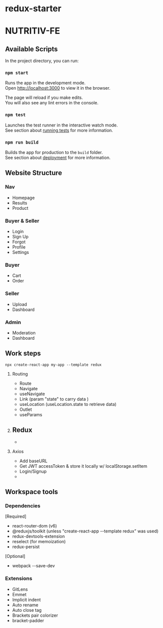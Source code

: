 # redux-starter
# NUTRITIV-FE

## Available Scripts

In the project directory, you can run:

### `npm start`

Runs the app in the development mode.\
Open [http://localhost:3000](http://localhost:3000) to view it in the browser.

The page will reload if you make edits.\
You will also see any lint errors in the console.

### `npm test`

Launches the test runner in the interactive watch mode.\
See section about [running tests](https://facebook.github.io/create-react-app/docs/running-tests) for more information.

### `npm run build`

Builds the app for production to the `build` folder.\
See section about [deployment](https://facebook.github.io/create-react-app/docs/deployment) for more information.

## Website Structure

### Nav
- Homepage
- Results
- Product

### Buyer & Seller
- Login
- Sign Up
- Forgot
- Profile
- Settings

### Buyer
- Cart
- Order
<!-- - Payment -->

### Seller
- Upload
- Dashboard

### Admin
- Moderation
- Dashboard

## Work steps

```npx create-react-app my-app --template redux```

1. Routing
   - Route
   - Navigate 
   - useNavigate
   - Link (param "state" to carry data )
   - useLocation (useLocation.state to retrieve data)
   - Outlet
   - useParams

2. Redux
   - 
   - 

3. Axios
   - Add baseURL
   - Get JWT accessToken & store it locally w/ localStorage.setItem
   - Login/Signup
   - 

## Workspace tools

### Dependencies

[Required]
- react-router-dom (v6)
- @reduxjs/toolkit (unless "create-react-app --template redux" was used)
- redux-devtools-extension
- reselect (for memoization)
- redux-persist

[Optional]
- webpack --save-dev

### Extensions

- GitLens
- Emmet
- Implicit indent
- Auto rename
- Auto close tag
- Brackets pair colorizer
- bracket-padder